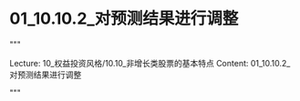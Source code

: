 # 01_10.10.2_对预测结果进行调整

"""

Lecture: 10_权益投资风格/10.10_非增长类股票的基本特点
Content: 01_10.10.2_对预测结果进行调整

"""


